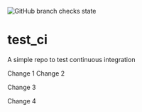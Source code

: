 ![GitHub branch checks state](https://img.shields.io/github/checks-status/Naktakala/test_ci/main?label=main)
# test_ci
A simple repo to test continuous integration

Change 1
Change 2

Change 3

Change 4


